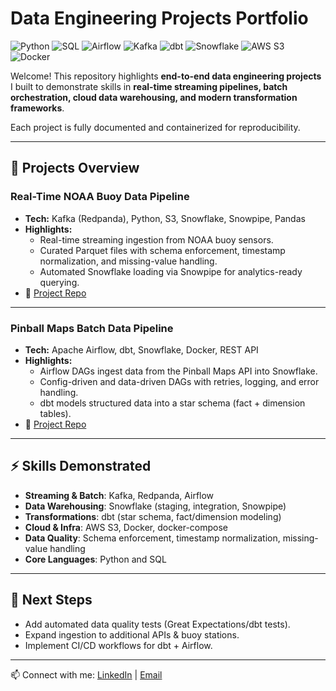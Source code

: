 # Data Engineering Projects Portfolio

![Python](https://img.shields.io/badge/Python-Programming-yellow)
![SQL](https://img.shields.io/badge/SQL-Queries-lightgrey)
![Airflow](https://img.shields.io/badge/Airflow-Orchestration-blue)
![Kafka](https://img.shields.io/badge/Kafka-Streaming-black)
![dbt](https://img.shields.io/badge/dbt-Transformations-orange)
![Snowflake](https://img.shields.io/badge/Snowflake-Cloud-lightblue)
![AWS S3](https://img.shields.io/badge/AWS-S3-green)
![Docker](https://img.shields.io/badge/Docker-Containerization-blue)

Welcome! This repository highlights **end-to-end data engineering projects** I built to demonstrate skills in **real-time streaming pipelines, batch orchestration, cloud data warehousing, and modern transformation frameworks**.

Each project is fully documented and containerized for reproducibility.  

---

## 📐 Projects Overview

### Real-Time NOAA Buoy Data Pipeline
- **Tech:** Kafka (Redpanda), Python, S3, Snowflake, Snowpipe, Pandas  
- **Highlights:**  
  - Real-time streaming ingestion from NOAA buoy sensors.  
  - Curated Parquet files with schema enforcement, timestamp normalization, and missing-value handling.  
  - Automated Snowflake loading via Snowpipe for analytics-ready querying.  
- 📂 [Project Repo](https://github.com/WesJM/streaming-pipeline)  

---

### Pinball Maps Batch Data Pipeline
- **Tech:** Apache Airflow, dbt, Snowflake, Docker, REST API  
- **Highlights:**  
  - Airflow DAGs ingest data from the Pinball Maps API into Snowflake.  
  - Config-driven and data-driven DAGs with retries, logging, and error handling.  
  - dbt models structured data into a star schema (fact + dimension tables).  
- 📂 [Project Repo](https://github.com/WesJM/batch-pipeline)  

---

## ⚡ Skills Demonstrated
- **Streaming & Batch**: Kafka, Redpanda, Airflow  
- **Data Warehousing**: Snowflake (staging, integration, Snowpipe)  
- **Transformations**: dbt (star schema, fact/dimension modeling)  
- **Cloud & Infra**: AWS S3, Docker, docker-compose  
- **Data Quality**: Schema enforcement, timestamp normalization, missing-value handling  
- **Core Languages**: Python and SQL  

---

## 🚀 Next Steps
- Add automated data quality tests (Great Expectations/dbt tests).  
- Expand ingestion to additional APIs & buoy stations.  
- Implement CI/CD workflows for dbt + Airflow.  

---

📫 Connect with me: [LinkedIn](https://www.linkedin.com/in/wes-martin/) | [Email](mailto:wes.martin713@gmail.com)
